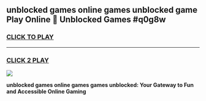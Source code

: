 
## unblocked games online games unblocked game Play Online 👋 Unblocked Games #q0g8w
<h3>
<a href="https://premium.freeplayer.one?title=unblocked_games_online_games&ref=21F">CLICK TO PLAY</a></h3>
<hr>

<h3>
<a href="https://premium.freeplayer.one?title=unblocked_games_online_games&ref=21F">CLICK 2 PLAY</a>
  
</h3>

<a href="https://premium.freeplayer.one?title=unblocked_games_online_games&ref=21F/"><img src="https://clearcache.store/games.png"></a>


**unblocked games online games games unblocked: Your Gateway to Fun and Accessible Online Gaming**
